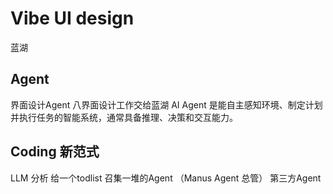 # Vibe UI design
  蓝湖

## Agent
  界面设计Agent  八界面设计工作交给蓝湖
  AI Agent 是能自主感知环境、制定计划并执行任务的智能系统，通常具备推理、决策和交互能力。


## Coding 新范式
  LLM 分析 给一个todlist
  召集一堆的Agent （Manus Agent 总管）
  第三方Agent